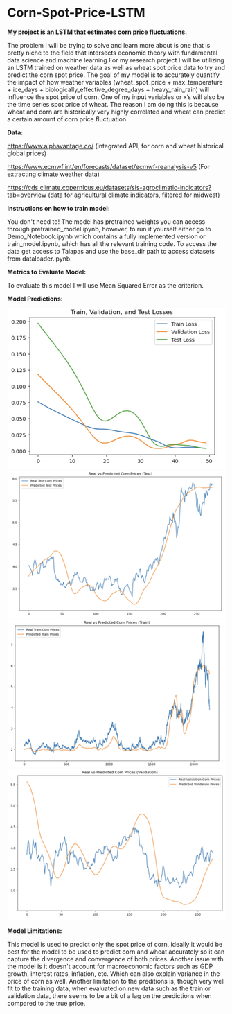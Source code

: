# Corn-Spot-Price-LSTM



**My project is an LSTM that estimates corn price fluctuations.**

The problem I will be trying to solve and learn more about is one that is pretty niche to the field that intersects economic theory with fundamental data 
science and machine learning.For my research project I will be utilizing an LSTM trained on weather data as well as wheat spot price data to try and predict the 
corn spot price. The goal of my model is to accurately quantify the impact of how weather variables (wheat_spot_price + max_temperature + ice_days + 
biologically_effective_degree_days + heavy_rain_rain) will influence the spot price of corn. One of my input variables or x’s will also be the
time series spot price of wheat. The reason I am doing this is because wheat and corn are historically very highly correlated and wheat 
can predict a certain amount of corn price fluctuation.


**Data:**

https://www.alphavantage.co/ (integrated API, for corn and wheat historical global prices)

https://www.ecmwf.int/en/forecasts/dataset/ecmwf-reanalysis-v5 (For extracting climate weather data)

https://cds.climate.copernicus.eu/datasets/sis-agroclimatic-indicators?tab=overview (data for agricultural climate indicators, filtered for midwest)

**Instructions on how to train model:**

You don't need to! The model has pretrained weights you can access through pretrained_model.ipynb, however, to run it yourself either go to Demo_Notebook.ipynb which contains a fully implemented version or train_model.ipynb, which has all the relevant training code. To access the data get access to Talapas and use the base_dir path to access datasets from dataloader.ipynb.


**Metrics to Evaluate Model:**

To evaluate this model I will use Mean Squared Error as the criterion.


**Model Predictions:**

![Results](/results4.png)
![Results](/results1.png)
![Results](/results2.png)
![Results](/results3.png)

**Model Limitations:**

This model is used to predict only the spot price of corn, ideally it would be best for the model to be used to predict corn and wheat accurately so it can capture the
divergence and convergence of both prices. Another issue with the model is it doesn't account for macroeconomic factors such as GDP growth, interest rates, inflation, etc.
Which can also explain variance in the price of corn as well. Another limitation to the preditions is, though very well fit to the training data, when evaluated on new data
such as the train or validation data, there seems to be a bit of a lag on the predictions when compared to the true price.







